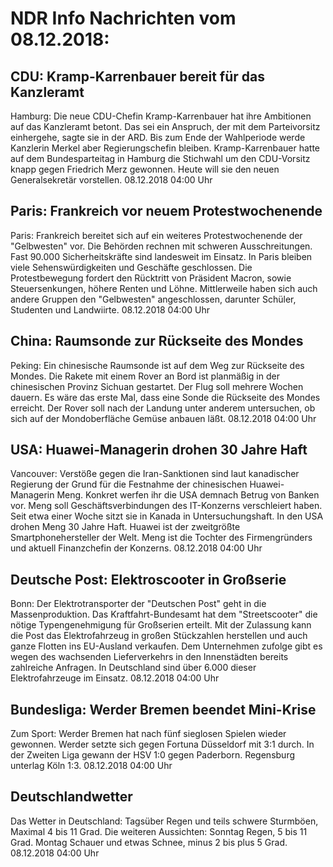 # NDR Info Nachrichten vom 08.12.2018:


## CDU: Kramp-Karrenbauer bereit für das Kanzleramt
Hamburg: Die neue CDU-Chefin Kramp-Karrenbauer hat ihre Ambitionen auf das Kanzleramt betont. Das sei ein Anspruch, der mit dem Parteivorsitz einhergehe, sagte sie in der ARD. Bis zum Ende der Wahlperiode werde Kanzlerin Merkel aber Regierungschefin bleiben. Kramp-Karrenbauer hatte auf dem Bundesparteitag in Hamburg die Stichwahl um den CDU-Vorsitz knapp gegen Friedrich Merz gewonnen. Heute will sie den neuen Generalsekretär vorstellen. 08.12.2018 04:00 Uhr 

## Paris: Frankreich vor neuem Protestwochenende
Paris: Frankreich bereitet sich auf ein weiteres Protestwochenende der "Gelbwesten" vor. Die Behörden rechnen mit schweren Ausschreitungen. Fast 90.000 Sicherheitskräfte sind landesweit im Einsatz. In Paris bleiben viele Sehenswürdigkeiten und Geschäfte geschlossen. Die Protestbewegung fordert den Rücktritt von Präsident Macron, sowie Steuersenkungen, höhere Renten und Löhne. Mittlerweile haben sich auch andere Gruppen den "Gelbwesten" angeschlossen, darunter Schüler, Studenten und Landwiirte. 08.12.2018 04:00 Uhr 

## China: Raumsonde zur Rückseite des Mondes
Peking: Ein chinesische Raumsonde ist auf dem Weg zur Rückseite des Mondes. Die Rakete mit einem Rover an Bord ist planmäßig in der chinesischen Provinz Sichuan gestartet. Der Flug soll mehrere Wochen dauern. Es wäre das erste Mal, dass eine Sonde die Rückseite des Mondes erreicht. Der Rover soll nach der Landung unter anderem untersuchen, ob sich auf der Mondoberfläche Gemüse anbauen läßt. 08.12.2018 04:00 Uhr 

## USA: Huawei-Managerin drohen 30 Jahre Haft
Vancouver:	Verstöße gegen die Iran-Sanktionen sind laut kanadischer Regierung der Grund für die Festnahme der chinesischen Huawei-Managerin Meng. Konkret werfen ihr die USA demnach Betrug von Banken vor. Meng soll Geschäftsverbindungen des IT-Konzerns verschleiert haben. Seit etwa einer Woche sitzt sie in Kanada in Untersuchungshaft. In den USA drohen Meng 30 Jahre Haft. Huawei ist der zweitgrößte Smartphonehersteller der Welt. Meng ist die Tochter des Firmengründers und aktuell Finanzchefin der Konzerns. 08.12.2018 04:00 Uhr 

## Deutsche Post: Elektroscooter in Großserie
Bonn: Der Elektrotransporter der "Deutschen Post" geht in die Massenproduktion. Das Kraftfahrt-Bundesamt hat dem "Streetscooter" die nötige Typengenehmigung für Großserien erteilt. Mit der Zulassung kann die Post das Elektrofahrzeug in großen Stückzahlen herstellen und auch ganze Flotten ins EU-Ausland verkaufen. Dem Unternehmen zufolge gibt es wegen des wachsenden Lieferverkehrs in den Innenstädten bereits zahlreiche Anfragen. In Deutschland sind über 6.000 dieser Elektrofahrzeuge im Einsatz. 08.12.2018 04:00 Uhr 

## Bundesliga: Werder Bremen beendet Mini-Krise
Zum Sport: Werder Bremen hat nach fünf sieglosen Spielen wieder gewonnen. Werder setzte sich gegen Fortuna Düsseldorf mit 3:1 durch. In der Zweiten Liga gewann der HSV 1:0 gegen Paderborn. Regensburg unterlag Köln 1:3. 08.12.2018 04:00 Uhr 

## Deutschlandwetter
Das Wetter in Deutschland: Tagsüber Regen und teils schwere Sturmböen, Maximal 4 bis 11 Grad. Die weiteren Aussichten:
Sonntag Regen, 5 bis 11 Grad. Montag Schauer und etwas Schnee, minus 2 bis plus 5 Grad. 08.12.2018 04:00 Uhr 
